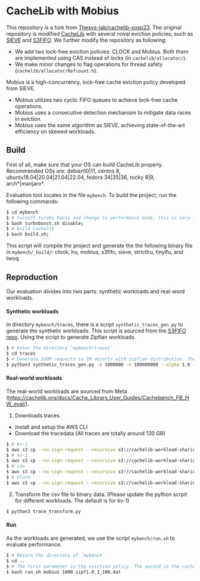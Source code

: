 # CacheLib with Mobius

This repository is a fork from [Thesys-lab/cachelib-sosp23](https://github.com/Thesys-lab/cachelib-sosp23). The original repository is modified [CacheLib](https://github.com/facebook/CacheLib) with several noval eviction policies, such as [SIEVE](https://yazhuozhang.com/assets/publication/nsdi24-sieve.pdf) and [S3FIFO](https://jasony.me/publication/sosp23-s3fifo.pdf). We further modify the repository as following:

- We add two lock-free eviction policies: CLOCK and Mobius. Both them are implemented using CAS instead of locks (in `cachelib/allocator/`).
- We make minor changes to flag operations for thread safety (`cachelib/allocator/Refcount.h`).

Mobius is a high-concurrency, lock-free cache eviction policy developed from SIEVE.

- Mobius utilizes two cyclic FIFO queues to achieve lock-free cache operations.
- Mobius uses a consecutive detection mechanism to mitigate data races in eviction.
- Mobius uses the same algorithm as SIEVE, achieving state-of-the-art efficiency on skewed workloads.

## Build

First of all, make sure that your OS can build CacheLib properly. Recommended OSs are: debian10|11, centos 8, ubuntu18.04|20.04|21.04|22.04, fedora 34|35|36, rocky 8|9, arch\*|manjaro\*.

Evaluation tool locates in the file `mybench`. To build the project, run the following commands:
```bash
$ cd mybench
$ # turnoff turobo boose and change to performance mode, this is very important for getting consistent results
$ bash turboboost.sh disable;
$ # build cachelib
$ bash build.sh; 
```

This script will compile the project and generate the the following binary file in `mybench/_build/`:  clock, lru, mobius, s3fifo, sieve, strictlru, tinylfu, and twoq. 


## Reproduction

Our evaluation divides into two parts: synthetic workloads and real-word workloads. 

#### Synthetic workloads

In directory `mybench/traces`, there is a script `synthetic_traces_gen.py` to generate the synthetic workloads. This script is sourced from the [S3FIFO repo](https://github.com/Thesys-lab/sosp23-s3fifo/blob/main/libCacheSim/scripts/data_gen.py). Using the script to generate Zipfian workloads. 

```bash
$ # Enter the directory `mybench/traces`
$ cd traces
$ # Generate 100M requests to 1M objects with zipfian distribution. The skewness $\alpha=1$.
$ python3 synthetic_traces_gen.py -m 1000000 -n 100000000 --alpha 1.0 --bin-output zipf1.0_1_100.dat
```

#### Real-world workloads

The real-world workloads are sourced from Meta (https://cachelib.org/docs/Cache_Library_User_Guides/Cachebench_FB_HW_eval/). 


1. Downloads traces.
  - Install and setup the AWS CLI
  - Download the tracedata (All traces are totally around 130 GB)
  ``` bash
  $ # kv-1
  $ aws s3 cp --no-sign-request --recursive s3://cachelib-workload-sharing/pub/kvcache/202206/ ./
  $ # kv-2
  $ aws s3 cp --no-sign-request --recursive s3://cachelib-workload-sharing/pub/kvcache/202401/ ./
  $ # cdn
  $ aws s3 cp --no-sign-request --recursive s3://cachelib-workload-sharing/pub/cdn/ ./
  $ # block
  $ aws s3 cp --no-sign-request --recursive s3://cachelib-workload-sharing/pub/storage/202312/ ./
  ```

2. Transform the csv file to binary data. (Please update the python scrpit for different workloads. The default is for kv-1)
``` bash
$ python3 trace_transform.py
```


#### Run

As the workloads are generated, we use the script `mybench/run.sh` to evaluate performance. 
```bash
$ # Return the directory of `mybench`
$ cd ..
$ # The first parameter is the eviction policy. The second is the cache size (MB). The thrid is the trace file name. This script will run the evaluation 5 times, each with the thread count of 1, 2, 4, 8, 16, respectively.
$ bash run.sh mobius 1000 zipf1.0_1_100.dat
```
